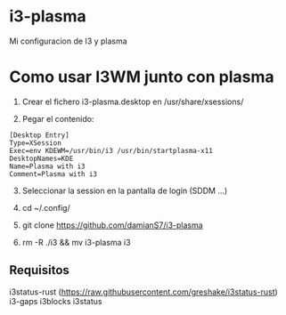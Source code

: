 # i3-plasma
Mi configuracion de I3 y plasma

# Como usar I3WM junto con plasma
1. Crear el fichero i3-plasma.desktop en /usr/share/xsessions/

2. Pegar el contenido:
```
[Desktop Entry]
Type=XSession
Exec=env KDEWM=/usr/bin/i3 /usr/bin/startplasma-x11
DesktopNames=KDE
Name=Plasma with i3
Comment=Plasma with i3
```
3. Seleccionar la session en la pantalla de login (SDDM ...)

4. cd ~/.config/
5. git clone https://github.com/damianS7/i3-plasma
6. rm -R ./i3 && mv i3-plasma i3

## Requisitos
i3status-rust (https://raw.githubusercontent.com/greshake/i3status-rust)
i3-gaps
i3blocks
i3status

